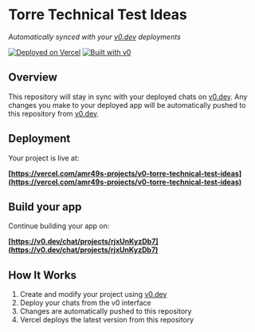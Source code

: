 # Torre Technical Test Ideas

*Automatically synced with your [v0.dev](https://v0.dev) deployments*

[![Deployed on Vercel](https://img.shields.io/badge/Deployed%20on-Vercel-black?style=for-the-badge&logo=vercel)](https://vercel.com/amr49s-projects/v0-torre-technical-test-ideas)
[![Built with v0](https://img.shields.io/badge/Built%20with-v0.dev-black?style=for-the-badge)](https://v0.dev/chat/projects/rjxUnKyzDb7)

## Overview

This repository will stay in sync with your deployed chats on [v0.dev](https://v0.dev).
Any changes you make to your deployed app will be automatically pushed to this repository from [v0.dev](https://v0.dev).

## Deployment

Your project is live at:

**[https://vercel.com/amr49s-projects/v0-torre-technical-test-ideas](https://vercel.com/amr49s-projects/v0-torre-technical-test-ideas)**

## Build your app

Continue building your app on:

**[https://v0.dev/chat/projects/rjxUnKyzDb7](https://v0.dev/chat/projects/rjxUnKyzDb7)**

## How It Works

1. Create and modify your project using [v0.dev](https://v0.dev)
2. Deploy your chats from the v0 interface
3. Changes are automatically pushed to this repository
4. Vercel deploys the latest version from this repository
